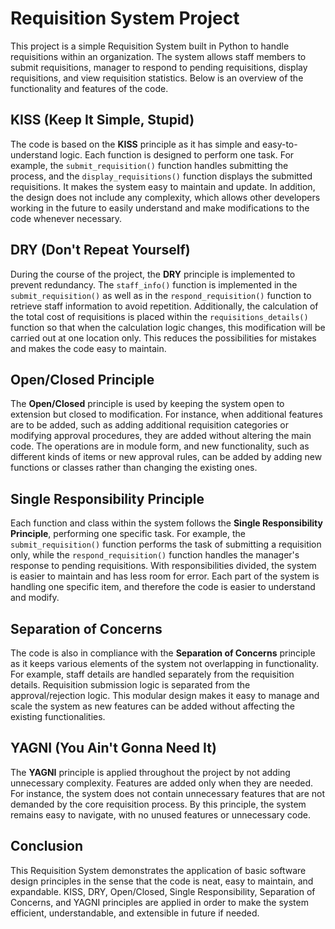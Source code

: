 # Requisition System Project

This project is a simple Requisition System built in Python to handle requisitions within an organization. The system allows staff members to submit requisitions, manager to respond to pending requisitions, display requisitions, and view requisition statistics. Below is an overview of the functionality and features of the code.

## KISS (Keep It Simple, Stupid)

The code is based on the **KISS** principle as it has simple and easy-to-understand logic. Each function is designed to perform one task. For example, the `submit_requisition()` function handles submitting the process, and the `display_requisitions()` function displays the submitted requisitions. It makes the system easy to maintain and update. In addition, the design does not include any complexity, which allows other developers working in the future to easily understand and make modifications to the code whenever necessary.

## DRY (Don't Repeat Yourself)

During the course of the project, the **DRY** principle is implemented to prevent redundancy. The `staff_info()` function is implemented in the `submit_requisition()` as well as in the `respond_requisition()` function to retrieve staff information to avoid repetition. Additionally, the calculation of the total cost of requisitions is placed within the `requisitions_details()` function so that when the calculation logic changes, this modification will be carried out at one location only. This reduces the possibilities for mistakes and makes the code easy to maintain.

## Open/Closed Principle

The **Open/Closed** principle is used by keeping the system open to extension but closed to modification. For instance, when additional features are to be added, such as adding additional requisition categories or modifying approval procedures, they are added without altering the main code. The operations are in module form, and new functionality, such as different kinds of items or new approval rules, can be added by adding new functions or classes rather than changing the existing ones.

## Single Responsibility Principle

Each function and class within the system follows the **Single Responsibility Principle**, performing one specific task. For example, the `submit_requisition()` function performs the task of submitting a requisition only, while the `respond_requisition()` function handles the manager's response to pending requisitions. With responsibilities divided, the system is easier to maintain and has less room for error. Each part of the system is handling one specific item, and therefore the code is easier to understand and modify.

## Separation of Concerns

The code is also in compliance with the **Separation of Concerns** principle as it keeps various elements of the system not overlapping in functionality. For example, staff details are handled separately from the requisition details. Requisition submission logic is separated from the approval/rejection logic. This modular design makes it easy to manage and scale the system as new features can be added without affecting the existing functionalities.

## YAGNI (You Ain't Gonna Need It)

The **YAGNI** principle is applied throughout the project by not adding unnecessary complexity. Features are added only when they are needed. For instance, the system does not contain unnecessary features that are not demanded by the core requisition process. By this principle, the system remains easy to navigate, with no unused features or unnecessary code.

## Conclusion

This Requisition System demonstrates the application of basic software design principles in the sense that the code is neat, easy to maintain, and expandable. KISS, DRY, Open/Closed, Single Responsibility, Separation of Concerns, and YAGNI principles are applied in order to make the system efficient, understandable, and extensible in future if needed.
